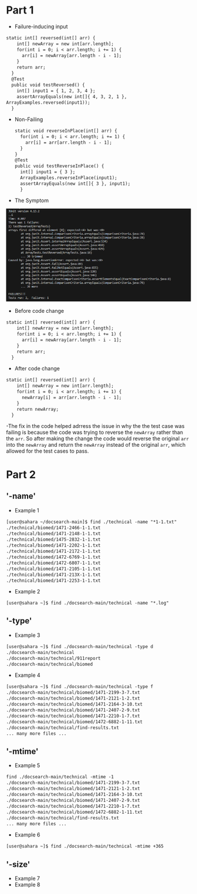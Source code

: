 # Part 1
- Failure-inducing input
```
static int[] reversed(int[] arr) {
    int[] newArray = new int[arr.length];
    for(int i = 0; i < arr.length; i += 1) {
      arr[i] = newArray[arr.length - i - 1];
    }
    return arr;
  }
  @Test
  public void testReversed() {
    int[] input1 = { 1, 2, 3, 4 };
    assertArrayEquals(new int[]{ 4, 3, 2, 1 }, ArrayExamples.reversed(input1));
  }
```
- Non-Failing
  ```
  static void reverseInPlace(int[] arr) {
    for(int i = 0; i < arr.length; i += 1) {
      arr[i] = arr[arr.length - i - 1];
    }
  }
  @Test
  public void testReverseInPlace() {
    int[] input1 = { 3 };
    ArrayExamples.reverseInPlace(input1);
    assertArrayEquals(new int[]{ 3 }, input1);
	}
  ```
- The Symptom
  
![image](https://github.com/makeilali/cse15l-lab-reports/blob/main/Screenshot%202024-02-13%20153331.png?raw=true)

- Before code change
```
static int[] reversed(int[] arr) {
    int[] newArray = new int[arr.length];
    for(int i = 0; i < arr.length; i += 1) {
      arr[i] = newArray[arr.length - i - 1];
    }
    return arr;
  }
```
- After code change
```
static int[] reversed(int[] arr) {
    int[] newArray = new int[arr.length];
    for(int i = 0; i < arr.length; i += 1) {
      newArray[i] = arr[arr.length - i - 1];
    }
    return newArray;
  }
```
-The fix in the code helped adrress the issue in why the the test case was failing is because the code was trying to reverse the ```newArray``` rather than the ```arr```. So after making the change the code would reverse the original ```arr``` into the ```newArray``` and return the ```newArray``` instead of the original ```arr```, which allowed for the test cases to pass.
# Part 2
## '-name'
- Example 1
```
[user@sahara ~/docsearch-main]$ find ./technical -name "*1-1.txt"
./technical/biomed/1471-2466-1-1.txt
./technical/biomed/1471-2148-1-1.txt
./technical/biomed/1475-2832-1-1.txt
./technical/biomed/1471-2202-1-1.txt
./technical/biomed/1471-2172-1-1.txt
./technical/biomed/1472-6769-1-1.txt
./technical/biomed/1472-6807-1-1.txt
./technical/biomed/1471-2105-1-1.txt
./technical/biomed/1471-213X-1-1.txt
./technical/biomed/1471-2253-1-1.txt
```
- Example 2
```
[user@sahara ~]$ find ./docsearch-main/technical -name "*.log"
```
## '-type'
- Example 3
```
[user@sahara ~]$ find ./docsearch-main/technical -type d
./docsearch-main/technical
./docsearch-main/technical/911report
./docsearch-main/technical/biomed
```
- Example 4
```
[user@sahara ~]$ find ./docsearch-main/technical -type f
./docsearch-main/technical/biomed/1471-2199-3-7.txt
./docsearch-main/technical/biomed/1471-2121-1-2.txt
./docsearch-main/technical/biomed/1471-2164-3-10.txt
./docsearch-main/technical/biomed/1471-2407-2-9.txt
./docsearch-main/technical/biomed/1471-2210-1-7.txt
./docsearch-main/technical/biomed/1472-6882-1-11.txt
./docsearch-main/technical/find-results.txt
... many more files ...
```
## '-mtime'
- Example 5
```
find ./docsearch-main/technical -mtime -1
./docsearch-main/technical/biomed/1471-2199-3-7.txt
./docsearch-main/technical/biomed/1471-2121-1-2.txt
./docsearch-main/technical/biomed/1471-2164-3-10.txt
./docsearch-main/technical/biomed/1471-2407-2-9.txt
./docsearch-main/technical/biomed/1471-2210-1-7.txt
./docsearch-main/technical/biomed/1472-6882-1-11.txt
./docsearch-main/technical/find-results.txt
... many more files ...
```
- Example 6
```
[user@sahara ~]$ find ./docsearch-main/technical -mtime +365
```
## '-size'
- Example 7
- Example 8
